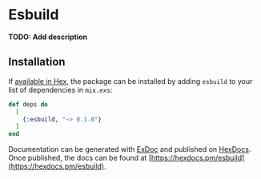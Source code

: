 # Esbuild

**TODO: Add description**

## Installation

If [available in Hex](https://hex.pm/docs/publish), the package can be installed
by adding `esbuild` to your list of dependencies in `mix.exs`:

```elixir
def deps do
  [
    {:esbuild, "~> 0.1.0"}
  ]
end
```

Documentation can be generated with [ExDoc](https://github.com/elixir-lang/ex_doc)
and published on [HexDocs](https://hexdocs.pm). Once published, the docs can
be found at [https://hexdocs.pm/esbuild](https://hexdocs.pm/esbuild).

